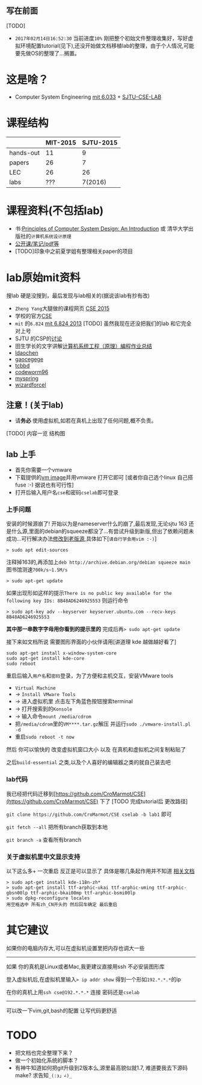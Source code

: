 写在前面
---

[TODO] 
 * `2017年02月14日16:52:30` 当前进度`10%` 刚把整个初始文件整理收集好，写好虚拟环境配置tutorial(见下),还没开始做文档移植lab的整理，由于个人情况,可能要先做OS的整理了...搁置。


# 这是啥？
 * Computer System Engineering [mit 6.033](http://web.mit.edu/6.033/www/) + [SJTU-CSE-LAB](https://github.com/SJTU-SE/awesome-se#cse-yfs-lab-mit-6033)

# 课程结构

||MIT-2015|SJTU-2015|
|---|---|---|
|hands-out|11|9|
|papers|26|7|
|LEC|26|26|
|labs|???|7(2016)|

# 课程资料(不包括lab)
 * 书:[Principles of Computer System Design: An Introduction](https://ocw.mit.edu/resources/res-6-004-principles-of-computer-system-design-an-introduction-spring-2009/) 或 清华大学出版社的`计算机系统设计原理`
 * [公开课/笔记/pdf等](https://ocw.mit.edu/courses/electrical-engineering-and-computer-science/6-033-computer-system-engineering-spring-2009/)
 * [TODO]印象中之前夏学姐有整理相关paper的项目

# lab原始mit资料

搜lab 硬是没搜到，最后发现与lab相关的(据说该lab有抄有改)
 * `Zheng Yang`大腿做的课程网页 [CSE 2015](http://plusun.github.io/)
 * 学校的官方[CSE](http://ipads.se.sjtu.edu.cn/courses/cse/)
 * `mit` 的`6.824` [mit 6.824 2013](https://pdos.csail.mit.edu/archive/6.824-2013/) [TODO] 虽然我现在还没把我们的lab 和它完全对上号
 * SJTU 的CSP的[讨论](http://ipads.se.sjtu.edu.cn/courses/qa/?/question/1640?fromuid=354&item_id=5941#!answer_5941)
 * 田生学长的文字讲解[计算机系统工程（原理）编程作业总结](http://blog.renren.com/blog/435494914/921087193#nogo)
 * [ldaochen](https://github.com/ldaochen/yfs2012)
 * [gaocegege](https://github.com/gaocegege/CSE-Labs)
 * [tcbbd](https://github.com/tcbbd/cselabs)
 * [codeworm96](https://github.com/codeworm96/cse-labs)
 * [myspring](https://github.com/mycspring/cse-lab)
 * [wizardforcel](https://github.com/wizardforcel/cselabs)

## 注意！(关于lab)
 * 请**务必** 使用虚拟机,如若在真机上出现了任何问题,概不负责。

[TODO] 内容一览 结构图

## lab 上手
 * 首先你需要一个vmware
 * 下载提供的[vm image](http://ipads.se.sjtu.edu.cn/courses/cse/lab_vm.zip)并用vmware 打开它即可 [或者你自己选个linux 自己搭fuse :-) 据说也有可行性]
 * 打开后输入用户名`cse`和密码`cselab`即可登录

### 上手问题

安装的时候源崩了! 开始以为是nameserver什么的崩了,最后发现,无论sjtu 163 还是什么源,里面的debian的squeeze都没了...有尝试升级到新版,但出了依赖问题未成功...可行解决办法[修改到老版源](https://wiki.debian.org/DebianSqueeze),具体如下[`请自行学会用vim :-)`]

  `> sudo apt edit-sources`

 注释掉163的,再添加上`deb http://archive.debian.org/debian squeeze main` 图书馆测速`700k/s~1.5M/s`

`> sudo apt-get update`

如果出现形如这样的提示`There is no public key available for the following key IDs: 8B48AD6246925553` 则运行命令

`> sudo apt-key adv --keyserver keyserver.ubuntu.com --recv-keys 8B48AD6246925553`

**其中那一串数字字母用你看到的提示里的** 完成后再`> sudo apt-get update`

接下来如文档所说 需要图形界面的小伙伴请用[讲道理 kde 越做越好看了]

```
sudo apt-get install x-window-system-core
sudo apt-get install kde-core
sudo reboot  
```

重启后输入`用户名`和`密码`登录，为了方便和主机交互，安装VMware tools
 * `Virtual Machine` 
 * -> `Install VMware Tools` 
 * -> 进入虚拟机里 点击左下角蓝色按钮搜索terminal 
 * -> 打开搜索到的`Konsole`
 * -> 输入命令`mount /media/cdrom`
 * 把`/media/cdrom`里的`VM****.tar.gz`解压 并运行`sudo ./vmware-install.pl -d`
 * 重启`sudo reboot -t now`

然后 你可以愉快的 改变虚拟机窗口大小 以及 在真机和虚拟机之间复制粘贴了

之后`build-essential` 之类,以及个人喜好的编辑器之类的就自己装去吧

### lab代码

我已经把代码迁移到[https://github.com/CroMarmot/CSE](https://github.com/CroMarmot/CSE) 下了 [TODO 完成tutorial后 更改路径]

`git clone https://github.com/CroMarmot/CSE cselab -b lab1` 即可 

`git fetch --all` 把所有branch获取到本地

`git branch -a` 查看所有branch

### 关于虚拟机里中文显示支持

以下这么多+ 一次重启 反正是可以显示了 具体是哪几条起作用并不知道 [相关文档](http://wiki.debian.org.hk/w/Make_Debian_support_Chinese_)
```
> sudo apt-get install kde-i18n-zh*
> sudo apt-get install ttf-arphic-ukai ttf-arphic-uming ttf-arphic-gbsn00lp ttf-arphic-bkai00mp ttf-arphic-bsmi00lp
> sudo dpkg-reconfigure locales
用空格选中 所有zh_CN开头的 然后回车确定 最后重启
```
# 其它建议

如果你的电脑内存大,可以在虚拟机设置里把内存也调大一些

---

如果 你的真机是Linux或者Mac,我更建议直接用ssh 不必安装图形库

登入虚拟机后,在虚拟机里输入`> ip addr show` 得到一个形如`192.*.*.*`的ip

在你的真机上用`ssh cse@192.*.*.*` 连接 密码还是`cselab`

---

可以改一下vim,git,bash的配置 让写代码更舒适

# TODO
 * 把文档也完全整理下来？
 * 做一个初始化系统的脚本？
 * 有神牛知道如何把git升级到2版本么,源里最高貌似就1.7, 难道要我去下源码make? 求告知`_(:з」∠)_`
